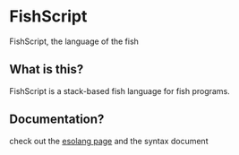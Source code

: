 # FishScript
FishScript, the language of the fish


## What is this?
FishScript is a stack-based fish language for fish programs.

## Documentation? 
check out the [esolang page](https://esolangs.org/wiki/FishScript) and the syntax document

